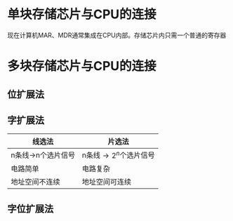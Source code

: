 # 单块存储芯片与CPU的连接

 现在计算机MAR、MDR通常集成在CPU内部。存储芯片内只需一个普通的寄存器

# 多块存储芯片与CPU的连接

## 位扩展法

## 字扩展法

| 线选法            | 片选法              |
| -------------- | ---------------- |
| n条线$\to$n个选片信号 | n条线$\to2^n$个选片信号 |
| 电路简单           | 电路复杂             |
| 地址空间不连续        | 地址空间可连续          |

## 字位扩展法

